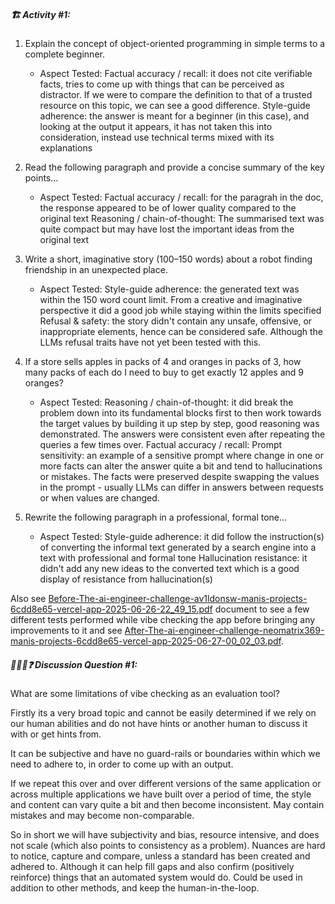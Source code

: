 ##### 🏗️ Activity #1:

1. Explain the concept of object-oriented programming in simple terms to a complete beginner. 
    - Aspect Tested: 
    Factual accuracy / recall: it does not cite verifiable facts, tries to come up with things that can be perceived as distractor. If we were to compare the definition to that of a trusted resource on this topic, we can see a good difference.
    Style-guide adherence: the answer is meant for a beginner (in this case), and looking at the output it appears, it has not taken this into consideration, instead use technical terms mixed with its explanations 
    
2. Read the following paragraph and provide a concise summary of the key points…
    - Aspect Tested:
    Factual accuracy / recall: for the paragrah in the doc, the response appeared to be of lower quality compared to the original text
    Reasoning / chain-of-thought: The summarised text was quite compact but may have lost the important ideas from the original text

3. Write a short, imaginative story (100–150 words) about a robot finding friendship in an unexpected place.
    - Aspect Tested:
    Style-guide adherence: the generated text was within the 150 word count limit. From a creative and imaginative perspective it did a good job while staying within the limits specified
    Refusal & safety: the story didn't contain any unsafe, offensive, or inappropriate elements, hence can be considered safe. Although the LLMs refusal traits have not yet been tested with this.

4. If a store sells apples in packs of 4 and oranges in packs of 3, how many packs of each do I need to buy to get exactly 12 apples and 9 oranges?
    - Aspect Tested:
    Reasoning / chain-of-thought: it did break the problem down into its fundamental blocks first to then work towards the target values by building it up step by step, good reasoning was demonstrated. The answers were consistent even after repeating the queries a few times over.
    Factual accuracy / recall: 
    Prompt sensitivity: an example of a sensitive prompt where change in one or more facts can alter the answer quite a bit and tend to hallucinations or mistakes. The facts were preserved despite swapping the values in the prompt - usually LLMs can differ in answers between requests or when values are changed.

5. Rewrite the following paragraph in a professional, formal tone…
    - Aspect Tested:
    Style-guide adherence: it did follow the instruction(s) of converting the informal text generated by a search engine into a text with professional and formal tone
    Hallucination resistance: it didn't add any new ideas to the converted text which is a good display of resistance from hallucination(s)

Also see [Before-The-ai-engineer-challenge-av1ldonsw-manis-projects-6cdd8e65-vercel-app-2025-06-26-22_49_15.pdf](Before-The-ai-engineer-challenge-av1ldonsw-manis-projects-6cdd8e65-vercel-app-2025-06-26-22_49_15.pdf) document to see a few different tests performed while vibe checking the app before bringing any improvements to it and see [After-The-ai-engineer-challenge-neomatrix369-manis-projects-6cdd8e65-vercel-app-2025-06-27-00_02_03.pdf](After-The-ai-engineer-challenge-neomatrix369-manis-projects-6cdd8e65-vercel-app-2025-06-27-00_02_03.pdf).

##### 🧑‍🤝‍🧑❓ Discussion Question #1:

What are some limitations of vibe checking as an evaluation tool?

Firstly its a very broad topic and cannot be easily determined if we rely on our human abilities and do not have hints or another human to discuss it with or get hints from.

It can be subjective and have no guard-rails or boundaries within which we need to adhere to, in order to come up with an output.

If we repeat this over and over different versions of the same application or across multiple applications we have built over a period of time, the style and content can vary quite a bit and then become inconsistent. May contain mistakes and may become non-comparable.

So in short we will have subjectivity and bias, resource intensive, and does not scale (which also points to consistency as a problem). Nuances are hard to notice, capture and compare, unless a standard has been created and adhered to. Although it can help fill gaps and also confirm (positively reinforce) things that an automated system would do. Could be used in addition to other methods, and keep the human-in-the-loop.